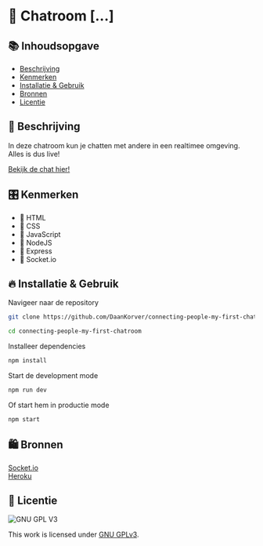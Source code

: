 # 💬 Chatroom [...]

<!-- Geef je project een titel en schrijf in één zin wat het is -->

## 📚 Inhoudsopgave

- [Beschrijving](#beschrijving)
- [Kenmerken](#kenmerken)
- [Installatie & Gebruik](#installatie&gebruk)
- [Bronnen](#bronnen)
- [Licentie](#licentie)

## 📃 Beschrijving

In deze chatroom kun je chatten met andere in een realtimee omgeving. Alles is dus live!

<!-- Voeg een mooie poster visual toe 📸 -->
<!-- Voeg een link toe naar Github Pages 🌐-->

[Bekijk de chat hier!](http://connecting-people-first-chat.herokuapp.com/)

## 🎛️ Kenmerken

- 🧡 HTML
- 💙 CSS
- 💛 JavaScript
- 💚 NodeJS
- 🚂 Express
- 🛟 Socket.io

## 🔥 Installatie & Gebruik

Navigeer naar de repository

```sh
git clone https://github.com/DaanKorver/connecting-people-my-first-chatroom.git

cd connecting-people-my-first-chatroom
```

Installeer dependencies

```sh
npm install
```

Start de development mode

```sh
npm run dev
```

Of start hem in productie mode

```sh
npm start
```

## 🛍️ Bronnen

[Socket.io](https://socket.io/)  
[Heroku](https://www.heroku.com/)

## 🪪 Licentie

![GNU GPL V3](https://www.gnu.org/graphics/gplv3-127x51.png)

This work is licensed under [GNU GPLv3](./LICENSE).
